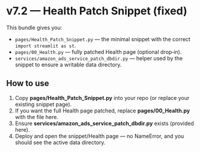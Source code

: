 # v7.2 — Health Patch Snippet (fixed)

This bundle gives you:
- `pages/Health_Patch_Snippet.py` — the minimal snippet with the correct `import streamlit as st`.
- `pages/00_Health.py` — fully patched Health page (optional drop‑in).
- `services/amazon_ads_service_patch_dbdir.py` — helper used by the snippet to ensure a writable data directory.

## How to use
1. Copy **pages/Health_Patch_Snippet.py** into your repo (or replace your existing snippet page).
2. If you want the full Health page patched, replace **pages/00_Health.py** with the file here.
3. Ensure **services/amazon_ads_service_patch_dbdir.py** exists (provided here).
4. Deploy and open the snippet/Health page — no NameError, and you should see the active data directory.
